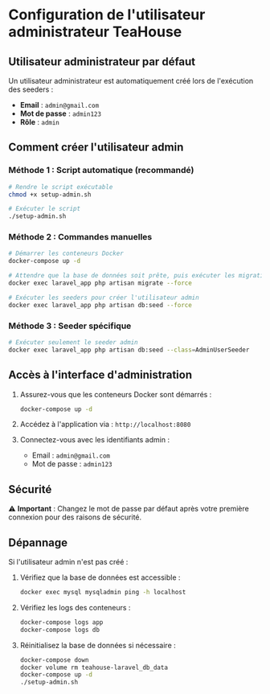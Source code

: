 # Configuration de l'utilisateur administrateur TeaHouse

## Utilisateur administrateur par défaut

Un utilisateur administrateur est automatiquement créé lors de l'exécution des seeders :

- **Email** : `admin@gmail.com`
- **Mot de passe** : `admin123`
- **Rôle** : `admin`

## Comment créer l'utilisateur admin

### Méthode 1 : Script automatique (recommandé)

```bash
# Rendre le script exécutable
chmod +x setup-admin.sh

# Exécuter le script
./setup-admin.sh
```

### Méthode 2 : Commandes manuelles

```bash
# Démarrer les conteneurs Docker
docker-compose up -d

# Attendre que la base de données soit prête, puis exécuter les migrations
docker exec laravel_app php artisan migrate --force

# Exécuter les seeders pour créer l'utilisateur admin
docker exec laravel_app php artisan db:seed --force
```

### Méthode 3 : Seeder spécifique

```bash
# Exécuter seulement le seeder admin
docker exec laravel_app php artisan db:seed --class=AdminUserSeeder
```

## Accès à l'interface d'administration

1. Assurez-vous que les conteneurs Docker sont démarrés :
   ```bash
   docker-compose up -d
   ```

2. Accédez à l'application via : `http://localhost:8080`

3. Connectez-vous avec les identifiants admin :
   - Email : `admin@gmail.com`
   - Mot de passe : `admin123`

## Sécurité

⚠️ **Important** : Changez le mot de passe par défaut après votre première connexion pour des raisons de sécurité.

## Dépannage

Si l'utilisateur admin n'est pas créé :

1. Vérifiez que la base de données est accessible :
   ```bash
   docker exec mysql mysqladmin ping -h localhost
   ```

2. Vérifiez les logs des conteneurs :
   ```bash
   docker-compose logs app
   docker-compose logs db
   ```

3. Réinitialisez la base de données si nécessaire :
   ```bash
   docker-compose down
   docker volume rm teahouse-laravel_db_data
   docker-compose up -d
   ./setup-admin.sh
   ```
